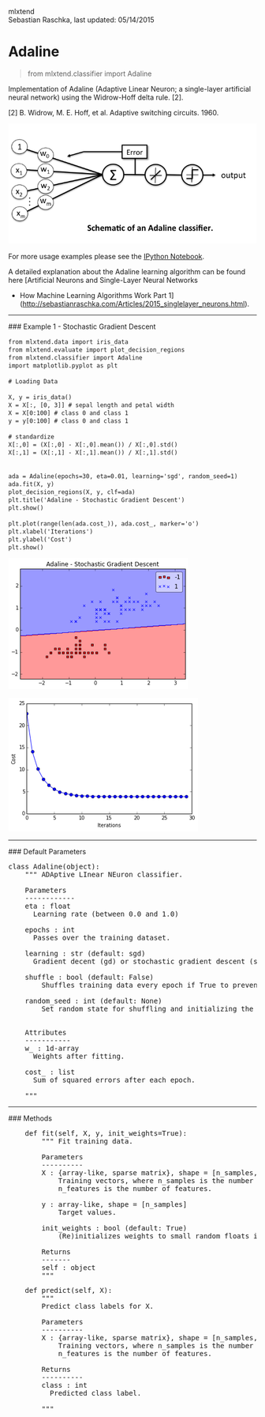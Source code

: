 mlxtend  
Sebastian Raschka, last updated: 05/14/2015


# Adaline

> from mlxtend.classifier import Adaline

Implementation of Adaline (Adaptive Linear Neuron; a single-layer artificial neural network) using the Widrow-Hoff delta rule. [2].

[2] B. Widrow, M. E. Hoff, et al. Adaptive switching circuits. 1960.

![](./img/classifier_adaline_schematic.png)



For more usage examples please see the [IPython Notebook](http://nbviewer.ipython.org/github/rasbt/mlxtend/blob/master/docs/examples/classifier_adaline.ipynb).


A detailed explanation about the Adaline learning algorithm can be found here [Artificial Neurons and Single-Layer Neural Networks
- How Machine Learning Algorithms Work Part 1](http://sebastianraschka.com/Articles/2015_singlelayer_neurons.html).


<hr>
### Example 1 - Stochastic Gradient Descent


	from mlxtend.data import iris_data
	from mlxtend.evaluate import plot_decision_regions
	from mlxtend.classifier import Adaline
	import matplotlib.pyplot as plt

	# Loading Data

	X, y = iris_data()
	X = X[:, [0, 3]] # sepal length and petal width
	X = X[0:100] # class 0 and class 1
	y = y[0:100] # class 0 and class 1

	# standardize
	X[:,0] = (X[:,0] - X[:,0].mean()) / X[:,0].std()
	X[:,1] = (X[:,1] - X[:,1].mean()) / X[:,1].std()


	ada = Adaline(epochs=30, eta=0.01, learning='sgd', random_seed=1)
	ada.fit(X, y)
	plot_decision_regions(X, y, clf=ada)
	plt.title('Adaline - Stochastic Gradient Descent')
	plt.show()

	plt.plot(range(len(ada.cost_)), ada.cost_, marker='o')
	plt.xlabel('Iterations')
	plt.ylabel('Cost')
	plt.show()


![](./img/classifier_adaline_sgd_1.png)

![](./img/classifier_adaline_sgd_2.png)


<hr>
### Default Parameters

<pre>class Adaline(object):
    """ ADAptive LInear NEuron classifier.

    Parameters
    ------------
    eta : float
      Learning rate (between 0.0 and 1.0)

    epochs : int
      Passes over the training dataset.

    learning : str (default: sgd)
      Gradient decent (gd) or stochastic gradient descent (sgd)
      
    shuffle : bool (default: False)
        Shuffles training data every epoch if True to prevent circles.
        
    random_seed : int (default: None)
        Set random state for shuffling and initializing the weights.
    

    Attributes
    -----------
    w_ : 1d-array
      Weights after fitting.

    cost_ : list
      Sum of squared errors after each epoch.

    """</pre>

<hr>
### Methods


<pre>    def fit(self, X, y, init_weights=True):
        """ Fit training data.

        Parameters
        ----------
        X : {array-like, sparse matrix}, shape = [n_samples, n_features]
            Training vectors, where n_samples is the number of samples and
            n_features is the number of features.

        y : array-like, shape = [n_samples]
            Target values.

        init_weights : bool (default: True)
            (Re)initializes weights to small random floats if True.

        Returns
        -------
        self : object
        """</pre>

<pre>    def predict(self, X):
        """
        Predict class labels for X.

        Parameters
        ----------
        X : {array-like, sparse matrix}, shape = [n_samples, n_features]
            Training vectors, where n_samples is the number of samples and
            n_features is the number of features.

        Returns
        ----------
        class : int
          Predicted class label.

        """</pre>

